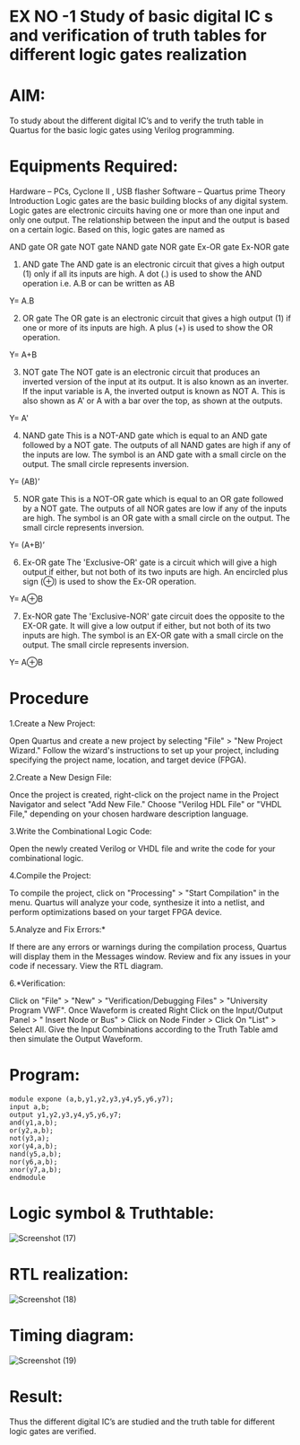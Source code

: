 # EX NO -1 Study of basic digital IC s and verification of truth tables for different logic gates realization
# AIM:
 To study about the different digital IC’s and to verify the truth table in Quartus for the basic logic gates using Verilog programming.
   
# Equipments Required:
Hardware – PCs, Cyclone II , USB flasher
Software – Quartus prime
Theory
Introduction
Logic gates are the basic building blocks of any digital system. Logic gates are electronic circuits having one or more than one input and only one output. The relationship between the input and the output is based on a certain logic. Based on this, logic gates are named as

AND gate
OR gate
NOT gate
NAND gate
NOR gate
Ex-OR gate
Ex-NOR gate
1) AND gate
The AND gate is an electronic circuit that gives a high output (1) only if all its inputs are high. A dot (.) is used to show the AND operation i.e. A.B or can be written as AB

Y= A.B

2) OR gate
The OR gate is an electronic circuit that gives a high output (1) if one or more of its inputs are high. A plus (+) is used to show the OR operation.

Y= A+B

3) NOT gate
The NOT gate is an electronic circuit that produces an inverted version of the input at its output. It is also known as an inverter. If the input variable is A, the inverted output is known as NOT A. This is also shown as A' or A with a bar over the top, as shown at the outputs.

Y= A'

4) NAND gate
This is a NOT-AND gate which is equal to an AND gate followed by a NOT gate. The outputs of all NAND gates are high if any of the inputs are low. The symbol is an AND gate with a small circle on the output. The small circle represents inversion.

Y= (AB)’

5) NOR gate
This is a NOT-OR gate which is equal to an OR gate followed by a NOT gate. The outputs of all NOR gates are low if any of the inputs are high. The symbol is an OR gate with a small circle on the output. The small circle represents inversion.

Y= (A+B)’

6) Ex-OR gate
The 'Exclusive-OR' gate is a circuit which will give a high output if either, but not both of its two inputs are high. An encircled plus sign (⊕) is used to show the Ex-OR operation.

Y= A⊕B

7) Ex-NOR gate
The 'Exclusive-NOR' gate circuit does the opposite to the EX-OR gate. It will give a low output if either, but not both of its two inputs are high. The symbol is an EX-OR gate with a small circle on the output. The small circle represents inversion.

Y= A⊕B

# Procedure
1.Create a New Project:

Open Quartus and create a new project by selecting "File" > "New Project Wizard." Follow the wizard's instructions to set up your project, including specifying the project name, location, and target device (FPGA).

2.Create a New Design File:

Once the project is created, right-click on the project name in the Project Navigator and select "Add New File." Choose "Verilog HDL File" or "VHDL File," depending on your chosen hardware description language.

3.Write the Combinational Logic Code:

Open the newly created Verilog or VHDL file and write the code for your combinational logic.

4.Compile the Project:

To compile the project, click on "Processing" > "Start Compilation" in the menu. Quartus will analyze your code, synthesize it into a netlist, and perform optimizations based on your target FPGA device.

5.Analyze and Fix Errors:*

If there are any errors or warnings during the compilation process, Quartus will display them in the Messages window. Review and fix any issues in your code if necessary. View the RTL diagram.

6.*Verification:

Click on "File" > "New" > "Verification/Debugging Files" > "University Program VWF". Once Waveform is created Right Click on the Input/Output Panel > " Insert Node or Bus" > Click on Node Finder > Click On "List" > Select All. Give the Input Combinations according to the Truth Table amd then simulate the Output Waveform.

# Program:
    module expone (a,b,y1,y2,y3,y4,y5,y6,y7);
    input a,b;
    output y1,y2,y3,y4,y5,y6,y7;
    and(y1,a,b);
    or(y2,a,b);
    not(y3,a);
    xor(y4,a,b);
    nand(y5,a,b);
    nor(y6,a,b);
    xnor(y7,a,b);
    endmodule
  

# Logic symbol & Truthtable:


![Screenshot (17)](https://github.com/DHARUNYADEVI/Study-of-basic-digital-IC-s-and-verification-of-truth-tables-for-different-logic-gates-realization-/assets/147473847/04234745-f9de-407f-beab-ac2a3c97210d)


# RTL realization:

![Screenshot (18)](https://github.com/DHARUNYADEVI/Study-of-basic-digital-IC-s-and-verification-of-truth-tables-for-different-logic-gates-realization-/assets/147473847/7b4d90d2-0ee1-4e26-ae75-90a3fcca23d9)

# Timing diagram:

![Screenshot (19)](https://github.com/DHARUNYADEVI/Study-of-basic-digital-IC-s-and-verification-of-truth-tables-for-different-logic-gates-realization-/assets/147473847/f16f78f8-580f-4371-be76-98b931c6e82d)

# Result:
Thus the different digital IC’s are studied and the truth table for different logic gates are verified.
